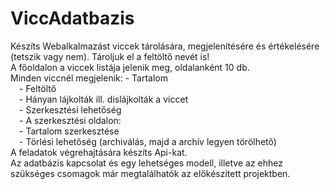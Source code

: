 # ViccAdatbazis
Készíts Webalkalmazást viccek tárolására, megjelenítésére és értékelésére (tetszik vagy nem). Tároljuk el a feltöltő nevét is!</br>
A főoldalon a viccek listája jelenik meg, oldalanként 10 db.</br>
	Minden viccnél megjelenik: - Tartalom</br>
				   &emsp;- Feltöltő</br>
				   &emsp;- Hányan lájkolták ill. dislájkolták a viccet</br>
				   &emsp;- Szerkesztési lehetőség</br>
					&emsp;- A szerkesztési oldalon:</br>
						&emsp;- Tartalom szerkesztése</br>
				   		&emsp;- Törlési lehetőség (archiválás, majd a archív legyen törölhető)</br>
A feladatok végrehajtására készíts Api-kat.</br>
Az adatbázis kapcsolat és egy lehetséges modell, illetve az ehhez szükséges csomagok már megtalálhatók az előkészített projektben.</br>
